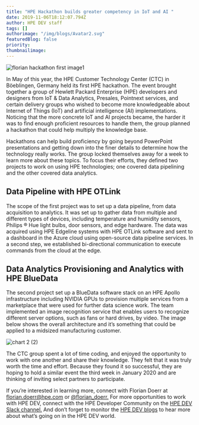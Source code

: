 ```yaml
---
title: "HPE Hackathon builds greater competency in IoT and AI "
date: 2019-11-06T18:12:07.794Z
author: HPE DEV staff 
tags: []
authorimage: "/img/blogs/Avatar2.svg"
featuredBlog: false
priority:
thumbnailimage:
---
```

![florian hackathon first image1](https://hpe-developer-portal.s3.amazonaws.com/uploads/media/2019/10/florian-hackathon-first-image1-1573154920702.jpg)

In May of this year, the HPE Customer Technology Center (CTC) in Böeblingen, Germany held its first HPE hackathon. The event brought together a group of Hewlett Packard Enterprise (HPE) developers and designers from IoT & Data Analytics, Presales, Pointnext services, and certain delivery groups who wished to become more knowledgeable about Internet of Things (IoT) and artificial intelligence (AI) implementations. Noticing that the more concrete IoT and AI projects became, the harder it was to find enough proficient resources to handle them, the group planned a hackathon that could help multiply the knowledge base.

Hackathons can help build proficiency by going beyond PowerPoint presentations and getting down into the finer details to determine how the technology really works. The group locked themselves away for a week to learn more about these topics. To focus their efforts, they defined two projects to work on using HPE technologies; one covered data pipelining and the other covered data analytics.

## Data Pipeline with HPE OTLink 
The scope of the first project was to set up a data pipeline, from data acquisition to analytics. It was set up to gather data from multiple and different types of devices, including temperature and humidity sensors, Philips ® Hue light bulbs, door sensors, and edge hardware. The data was acquired using HPE Edgeline systems with HPE OTLink software and sent to a dashboard in the Azure cloud using open-source data pipeline services. In a second step, we established bi-directional communication to execute commands from the cloud at the edge. 

## Data Analytics Provisioning and Analytics with HPE BlueData 
The second project set up a BlueData software stack on an HPE Apollo infrastructure including NVIDIA GPUs to provision multiple services from a marketplace that were used for further data science work. The team implemented an image recognition service that enables users to recognize different server options, such as fans or hard drives, by video. The image below shows the overall architecture and it’s something that could be applied to a midsized manufacturing customer. 



![chart 2 (2)](https://hpe-developer-portal.s3.amazonaws.com/uploads/media/2019/10/chart-2-2-1573155663722.jpg)

The CTC group spent a lot of time coding, and enjoyed the opportunity to work with one another and share their knowledge. They felt that it was truly worth the time and effort. Because they found it so successful, they are hoping to hold a similar event the third week in January 2020 and are thinking of inviting select partners to participate.

If you’re interested in learning more, connect with Florian Doerr at florian.doerr@hpe.com or [@florian_doerr.](https://twitter.com/florian_doerr) For more opportunities to work with HPE DEV, connect with the HPE Developer Community on the [HPE DEV Slack channel.](https://slack.hpedev.io/) And don’t forget to monitor the [HPE DEV blogs](https://developer.hpe.com/blog) to hear more about what’s going on in the HPE DEV world.
